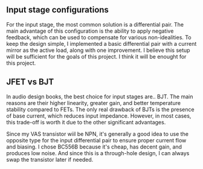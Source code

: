 ## Input stage configurations

For the input stage, the most common solution is a differential pair. The main advantage of this configuration is the ability to apply negative feedback, which can be used to compensate for various non-idealities. To keep the design simple, I implemented a basic differential pair with a current mirror as the active load, along with one improvement. I believe this setup will be sufficient for the goals of this project. I think it will be enought for this project.

## JFET vs BJT

In audio design books, the best choice for input stages are.. BJT. The main reasons are their higher linearity, greater gain, and better temperature stability compared to FETs. The only real drawback of BJTs is the presence of base current, which reduces input impedance. However, in most cases, this trade-off is worth it due to the other significant advantages.

Since my VAS transistor wiil be NPN, it's generally a good idea to use the opposite type for the input differential pair to ensure proper current flow and biasing. I chose BC556B because it's cheap, has decent gain, and produces low noise. And since this is a through-hole design, I can always swap the transistor later if needed.
